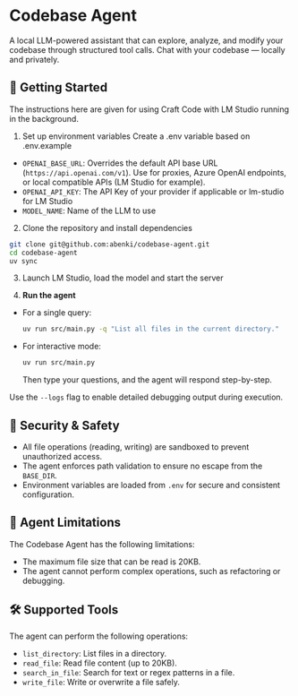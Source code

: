 # Codebase Agent

A local LLM-powered assistant that can explore, analyze, and modify your codebase through structured tool calls.
Chat with your codebase — locally and privately.

## 🚀 Getting Started
The instructions here are given for using Craft Code with LM Studio running in the background.

1. Set up environment variables
Create a .env variable based on .env.example
- `OPENAI_BASE_URL`: Overrides the default API base URL (`https://api.openai.com/v1`). Use for proxies, Azure OpenAI endpoints, or local compatible APIs (LM Studio for example).
- `OPENAI_API_KEY`: The API Key of your provider if applicable or lm-studio for LM Studio
- `MODEL_NAME`: Name of the LLM to use


2. Clone the repository and install dependencies
```bash
git clone git@github.com:abenki/codebase-agent.git
cd codebase-agent
uv sync
```

3. Launch LM Studio, load the model and start the server
 
4. **Run the agent**
- For a single query:
     ```bash
     uv run src/main.py -q "List all files in the current directory."
     ```
- For interactive mode:
     ```bash
     uv run src/main.py
     ```
     Then type your questions, and the agent will respond step-by-step.

Use the `--logs` flag to enable detailed debugging output during execution.

## 🔐 Security & Safety

- All file operations (reading, writing) are sandboxed to prevent unauthorized access.
- The agent enforces path validation to ensure no escape from the `BASE_DIR`.
- Environment variables are loaded from `.env` for secure and consistent configuration.

## 🚧 Agent Limitations

The Codebase Agent has the following limitations:
- The maximum file size that can be read is 20KB.
- The agent cannot perform complex operations, such as refactoring or debugging.

## 🛠️ Supported Tools

The agent can perform the following operations:
- `list_directory`: List files in a directory.
- `read_file`: Read file content (up to 20KB).
- `search_in_file`: Search for text or regex patterns in a file.
- `write_file`: Write or overwrite a file safely.
